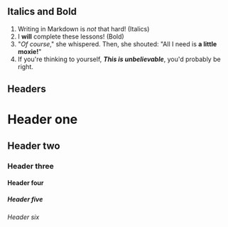 

Italics and Bold
---
1. Writing in Markdown is _not_ that hard! (Italics)
2. I **will** complete these lessons! (Bold)
3. "_Of course_," she whispered. Then, she shouted: "All I need is **a little moxie!**"
4. If you're thinking to yourself, **_This is unbelievable_**, you'd probably be right.


Headers
---

# Header one
## Header two
### Header three
#### Header four
##### Header five
###### Header six
